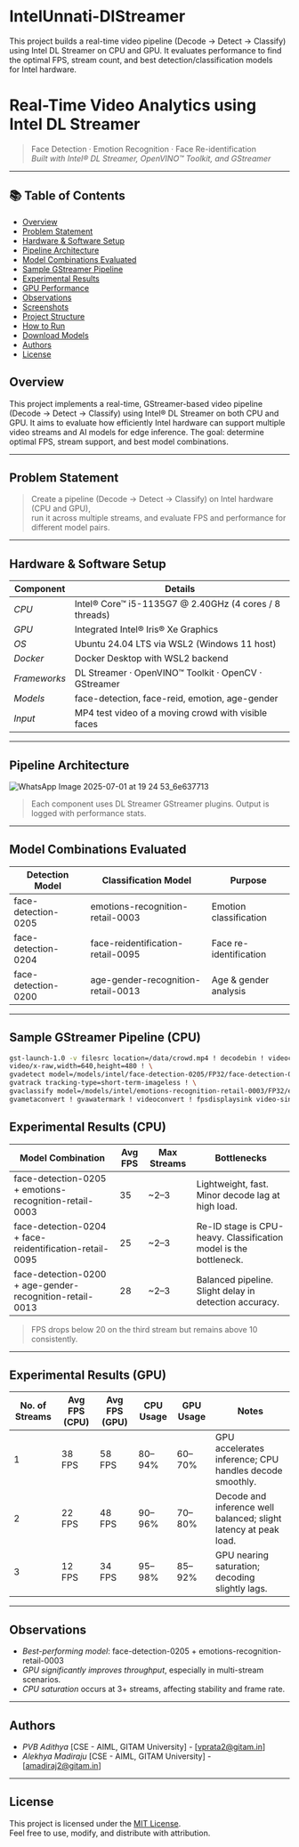 # IntelUnnati-DlStreamer
This project builds a real-time video pipeline (Decode → Detect → Classify) using Intel DL Streamer on CPU and GPU. It evaluates performance to find the optimal FPS, stream count, and best detection/classification models for Intel hardware.
#  Real-Time Video Analytics using Intel DL Streamer

> Face Detection · Emotion Recognition · Face Re-identification  
> *Built with Intel® DL Streamer, OpenVINO™ Toolkit, and GStreamer*

---
## 📚 Table of Contents

- [Overview](#-overview)
- [Problem Statement](#-problem-statement)
- [Hardware & Software Setup](#-hardware--software-setup)
- [Pipeline Architecture](#-pipeline-architecture)
- [Model Combinations Evaluated](#-model-combinations-evaluated)
- [Sample GStreamer Pipeline](#-sample-gstreamer-pipeline-cpu)
- [Experimental Results](#-experimental-results-cpu)
- [GPU Performance](#-gpu-performance-results)
- [Observations](#-observations)
- [Screenshots](#-sample-output-optional)
- [Project Structure](#-project-structure)
- [How to Run](#-how-to-run)
- [Download Models](#-download-models)
- [Authors](#-authors)
- [License](#-license)

##  Overview

This project implements a real-time, GStreamer-based video pipeline (Decode → Detect → Classify) using Intel® DL Streamer on both CPU and GPU. It aims to evaluate how efficiently Intel hardware can support multiple video streams and AI models for edge inference. The goal: determine optimal FPS, stream support, and best model combinations.

---

##  Problem Statement

> Create a pipeline (Decode → Detect → Classify) on Intel hardware (CPU and GPU),  
> run it across multiple streams, and evaluate FPS and performance for different model pairs.

---

##  Hardware & Software Setup

| Component        | Details |
|------------------|---------|
| *CPU*          | Intel® Core™ i5-1135G7 @ 2.40GHz (4 cores / 8 threads) |
| *GPU*          | Integrated Intel® Iris® Xe Graphics |
| *OS*           | Ubuntu 24.04 LTS via WSL2 (Windows 11 host) |
| *Docker*       | Docker Desktop with WSL2 backend |
| *Frameworks*   | DL Streamer · OpenVINO™ Toolkit · OpenCV · GStreamer |
| *Models*       | face-detection, face-reid, emotion, age-gender |
| *Input*        | MP4 test video of a moving crowd with visible faces |

---

##  Pipeline Architecture
![WhatsApp Image 2025-07-01 at 19 24 53_6e637713](https://github.com/user-attachments/assets/f0c7914e-4979-4183-8060-28467d9f39bf)
> Each component uses DL Streamer GStreamer plugins. Output is logged with performance stats.

---

##  Model Combinations Evaluated

| Detection Model        | Classification Model                  | Purpose               |
|------------------------|----------------------------------------|------------------------|
| face-detection-0205    | emotions-recognition-retail-0003       | Emotion classification |
| face-detection-0204    | face-reidentification-retail-0095      | Face re-identification |
| face-detection-0200    | age-gender-recognition-retail-0013     | Age & gender analysis  |

---

##  Sample GStreamer Pipeline (CPU)

```bash
gst-launch-1.0 -v filesrc location=/data/crowd.mp4 ! decodebin ! videoconvert ! videoscale ! \
video/x-raw,width=640,height=480 ! \
gvadetect model=/models/intel/face-detection-0205/FP32/face-detection-0205.xml device=CPU ! \
gvatrack tracking-type=short-term-imageless ! \
gvaclassify model=/models/intel/emotions-recognition-retail-0003/FP32/emotions-recognition-retail-0003.xml device=CPU ! \
gvametaconvert ! gvawatermark ! videoconvert ! fpsdisplaysink video-sink=fakesink sync=false
```

##  Experimental Results (CPU)

| Model Combination                              | Avg FPS | Max Streams | Bottlenecks                       |
|------------------------------------------------|---------|-------------|-----------------------------------|
| face-detection-0205 + emotions-recognition-retail-0003 | 35      | ~2–3         | Lightweight, fast. Minor decode lag at high load. |
| face-detection-0204 + face-reidentification-retail-0095 | 25      | ~2–3         | Re-ID stage is CPU-heavy. Classification model is the bottleneck. |
| face-detection-0200 + age-gender-recognition-retail-0013 | 28      | ~2–3         | Balanced pipeline. Slight delay in detection accuracy. |

>  FPS drops below 20 on the third stream but remains above 10 consistently.

---

##  Experimental Results (GPU)

| No. of Streams | Avg FPS (CPU) | Avg FPS (GPU) | CPU Usage     | GPU Usage     | Notes |
|----------------|----------------|----------------|----------------|----------------|-------|
| 1              | 38 FPS         | 58 FPS         | 80–94%         | 60–70%         | GPU accelerates inference; CPU handles decode smoothly. |
| 2              | 22 FPS         | 48 FPS         | 90–96%         | 70–80%         | Decode and inference well balanced; slight latency at peak load. |
| 3              | 12 FPS         | 34 FPS         | 95–98%         | 85–92%         | GPU nearing saturation; decoding slightly lags. |

---

##  Observations

-  *Best-performing model*: face-detection-0205 + emotions-recognition-retail-0003
-  *GPU significantly improves throughput*, especially in multi-stream scenarios.
-  *CPU saturation* occurs at 3+ streams, affecting stability and frame rate.

---

##  Authors

- *PVB Adithya* [CSE - AIML, GITAM University] - [vprata2@gitam.in]  
- *Alekhya Madiraju* [CSE - AIML, GITAM University] - [amadiraj2@gitam.in]

---

##  License

This project is licensed under the [MIT License](LICENSE).  
Feel free to use, modify, and distribute with attribution.
